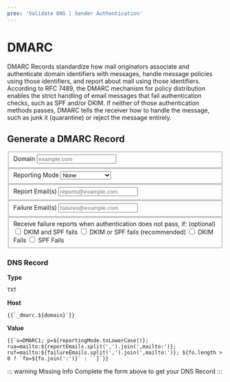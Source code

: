 ```yaml
---
prev: 'Validate DNS | Sender Authentication'
---
```

<script setup>
	import {ref} from "vue"
	const domain = ref('');
	const reportingMode = ref('');
	const reportEmails = ref('');
	const failureEmails = ref('');
	const fo = ref([]);
</script>
# DMARC

DMARC Records standardize how mail originators associate and authenticate domain identifiers with messages, handle message policies using those identifiers, and report about mail using those identifiers. According to RFC 7489, the DMARC mechanism for policy distribution enables the strict handling of email messages that fail authentication checks, such as SPF and/or DKIM. If neither of those authentication methods passes, DMARC tells the receiver how to handle the message, such as junk it (quarantine) or reject the message entirely.

## Generate a DMARC Record
<form>
	<fieldset>
		<label>Domain</label>
		<input v-model="domain" placeholder="example.com" />
	</fieldset>
	<fieldset>
		<label>Reporting Mode</label>
		<select v-model="reportingMode">
			<option disabled value="">Select an option</option>
			<option>None</option>
			<option>Quarantine</option>
			<option>Reject</option>
		</select>
	</fieldset>
	<fieldset>
		<label>Report Email(s)</label>
		<input v-model="reportEmails" placeholder="reports@example.com" />
	</fieldset>
	<fieldset>
		<label>Failure Email(s)</label>
		<input v-model="failureEmails" placeholder="failures@example.com" />
	</fieldset>
	<fieldset>
	<label>Receive failure reports when authentication does not pass, if: (optional)</label>
	<input type="checkbox" id="fo0" value="0" v-model="fo" /> <label for="fo0">DKIM and SPF fails</label>
	<input type="checkbox" id="fo1" value="1" v-model="fo" /> <label for="fo1">DKIM or SPF fails (recommended)</label>
	<input type="checkbox" id="fod" value="d" v-model="fo" /> <label for="fod">DKIM Fails</label>
	<input type="checkbox" id="fos" value="s" v-model="fo" /> <label for="fos">SPF Fails</label>
	</fieldset>	
</form>

### DNS Record
<div v-if="domain.length && reportingMode.length && reportEmails.length && failureEmails.length">

**Type**

```
TXT
```

**Host**

```-vue
{{`_dmarc.${domain}`}}
```

**Value**

```-vue
{{`v=DMARC1; p=${reportingMode.toLowerCase()}; rua=mailto:${reportEmails.split(',').join(',mailto:')}; ruf=mailto:${failureEmails.split(',').join(',mailto:')}; ${fo.length > 0 ? `fo=${fo.join(':')}` : ``}`}}
```
</div>
<div v-else>

::: warning Missing Info
Complete the form above to get your DNS Record
:::

</div>

